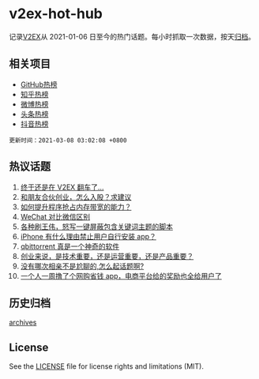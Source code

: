 # v2ex-hot-hub

 记录[V2EX](https://www.v2ex.com/)从 2021-01-06 日至今的热门话题。每小时抓取一次数据，按天[归档](archives)。
 
 ## 相关项目

- [GitHub热榜](https://github.com/snaildev/github-hot-hub)
- [知乎热榜](https://github.com/snaildev/zhihu-hot-hub)
- [微博热榜](https://github.com/snaildev/weibo-hot-hub)
- [头条热榜](https://github.com/snaildev/toutiao-hot-hub)
- [抖音热榜](https://github.com/snaildev/douyin-hot-hub)


 `更新时间：2021-03-08 03:02:08 +0800`

## 热议话题

1. [终于还是在 V2EX 翻车了...](https://www.v2ex.com/t/759231)
1. [和朋友合伙创业，怎么入股？求建议](https://www.v2ex.com/t/759197)
1. [如何提升程序抢占内存带宽的能力？](https://www.v2ex.com/t/759249)
1. [WeChat 对比微信区别](https://www.v2ex.com/t/759194)
1. [各种刷王伟，怒写一键屏蔽包含关键词主题的脚本](https://www.v2ex.com/t/759214)
1. [iPhone 有什么理由禁止用户自行安装 app？](https://www.v2ex.com/t/759265)
1. [qbittorrent 真是一个神奇的软件](https://www.v2ex.com/t/759201)
1. [创业来说，是技术重要，还是运营重要，还是产品重要？](https://www.v2ex.com/t/759203)
1. [没有哪次相亲不是尬聊的,怎么起话题啊?](https://www.v2ex.com/t/759224)
1. [一个人一周撸了个网购省钱 app，电商平台给的奖励也全给用户了](https://www.v2ex.com/t/759277)

## 历史归档

[archives](archives)

## License

See the [LICENSE](LICENSE) file for license rights and limitations (MIT).
